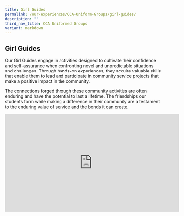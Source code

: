 ```yaml
---
title: Girl Guides
permalink: /our-experiences/CCA-Uniform-Groups/girl-guides/
description: ""
third_nav_title: CCA Uniformed Groups
variant: markdown
---
```

## Girl Guides



Our Girl Guides engage in activities designed to cultivate their confidence and self-assurance when confronting novel and unpredictable situations and challenges. Through hands-on experiences, they acquire valuable skills that enable them to lead and participate in community service projects that make a positive impact in the community.

The connections forged through these community activities are often enduring and have the potential to last a lifetime. The friendships our students form while making a difference in their community are a testament to the enduring value of service and the bonds it can create.

<iframe width="560" height="315" src="https://www.youtube.com/embed/Vl1vJy9obWc" title="YouTube video player" frameborder="0" allow="accelerometer; autoplay; clipboard-write; encrypted-media; gyroscope; picture-in-picture; web-share" allowfullscreen=""></iframe>